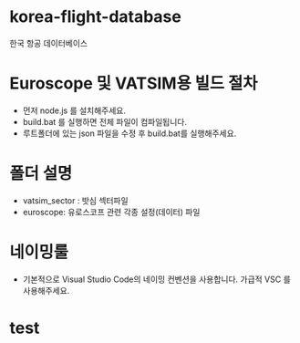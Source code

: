 # korea-flight-database
한국 항공 데이터베이스

# Euroscope 및 VATSIM용 빌드 절차
- 먼저 node.js 를 설치해주세요.
- build.bat 를 실행하면 전체 파일이 컴파일됩니다.
- 루트폴더에 있는 json 파일을 수정 후 build.bat를 실행해주세요.

# 폴더 설명
- vatsim_sector : 밧심 섹터파일
- euroscope: 유로스코프 관련 각종 설정(데이터) 파일

# 네이밍룰
- 기본적으로 Visual Studio Code의 네이밍 컨벤션을 사용합니다. 가급적 VSC 를 사용해주세요.

# test